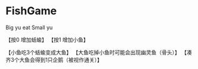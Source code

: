 # FishGame
Big yu eat Small yu

【按0 增加蛞蝓】
【按1 增加小鱼】

【小鱼吃3个蛞蝓变成大鱼】
【大鱼吃掉小鱼时可能会出现幽灵鱼（骨头）】
【凑齐3个大鱼会得到1只企鹅（被视作通关）】
